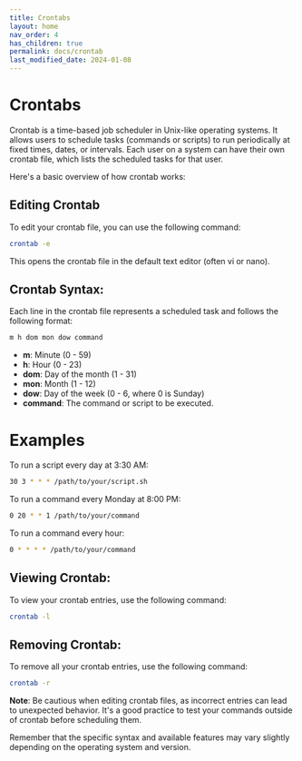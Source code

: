```yaml
---
title: Crontabs
layout: home
nav_order: 4
has_children: true
permalink: docs/crontab
last_modified_date: 2024-01-08
---
```


# Crontabs

Crontab is a time-based job scheduler in Unix-like operating systems. It allows users to schedule tasks (commands or scripts) to run periodically at fixed times, dates, or intervals. Each user on a system can have their own crontab file, which lists the scheduled tasks for that user.

Here's a basic overview of how crontab works:

## Editing Crontab

To edit your crontab file, you can use the following command:
```bash
crontab -e
```

This opens the crontab file in the default text editor (often vi or nano).

## Crontab Syntax:

Each line in the crontab file represents a scheduled task and follows the following format:
```bash
m h dom mon dow command
```
- **m**: Minute (0 - 59)
- **h**: Hour (0 - 23)
- **dom**: Day of the month (1 - 31)
- **mon**: Month (1 - 12)
- **dow**: Day of the week (0 - 6, where 0 is Sunday)
- **command**: The command or script to be executed.

# Examples

To run a script every day at 3:30 AM:

```bash
30 3 * * * /path/to/your/script.sh
```

To run a command every Monday at 8:00 PM:

```bash
0 20 * * 1 /path/to/your/command
```

To run a command every hour:

```bash
0 * * * * /path/to/your/command
```

## Viewing Crontab:

To view your crontab entries, use the following command:
```bash
crontab -l
```

## Removing Crontab:

To remove all your crontab entries, use the following command:
```bash
crontab -r
```

**Note**: Be cautious when editing crontab files, as incorrect entries can lead to unexpected behavior. It's a good practice to test your commands outside of crontab before scheduling them.

Remember that the specific syntax and available features may vary slightly depending on the operating system and version.